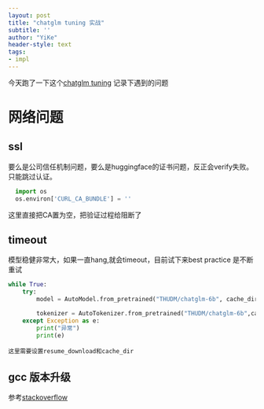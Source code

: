 ```yaml
---
layout: post
title: "chatglm tuning 实战"
subtitle: ''
author: "YiKe"
header-style: text
tags:
- impl
---
```


今天跑了一下这个[chatglm tuning](https://github.com/mymusise/ChatGLM-Tuning)
记录下遇到的问题

# 网络问题
## ssl
  要么是公司信任机制问题，要么是huggingface的证书问题，反正会verify失败。只能跳过认证。
```python
  import os
  os.environ['CURL_CA_BUNDLE'] = ''
```
  这里直接把CA置为空，把验证过程给阻断了

## timeout
   模型稳健非常大，如果一直hang,就会timeout，目前试下来best practice 是不断重试
```python
while True:
    try:
        model = AutoModel.from_pretrained("THUDM/chatglm-6b", cache_dir = cache_dir,resume_download=True,load_in_8bit=True, trust_remote_code=True, device_map='auto')

        tokenizer = AutoTokenizer.from_pretrained("THUDM/chatglm-6b",cache_dir = cache_dir, trust_remote_code=True,resume_download=True,)
    except Exception as e:
        print("异常")
        print(e)
```
    这里需要设置resume_download和cache_dir

## gcc 版本升级

参考[stackoverflow](https://stackoverflow.com/questions/36327805/how-to-install-gcc-5-3-with-yum-on-centos-7-2)
